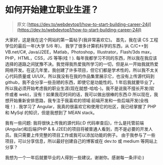 # 如何开始建立职业生涯？

> 原文:[https://dev.to/webdevtop1/how-to-start-building-career-24jl](https://dev.to/webdevtop1/how-to-start-building-career-24jl)

大家好，这是我在这个网站的第一篇帖子(我非常喜欢它)。
首先，我在读 CS 工程学位的最后一年(大学 5/6 年)，
我学了很多计算机科学的东西，从 C/C++到 VB.net/C#, Java/J2EE，Matlab，Photoshop，Illustrator，Flash/3ds max，PHP，HTML，CSS，JS 等等(哇！).
每年我都学习不同的东西，所以我在我应该选择的道路之间犹豫不决。我觉得我热爱我所学习的一切，但是从一开始我就热爱网络开发。在这几年里，我创建了许多项目，但它们都是学术性的，所以我不太关心代码质量或 UI/UX，所以我没有在我的作品集里展示它，也没有上传源代码到 github，我不会分享一些丑陋的东西，即使它是功能性的。1 年后我就要毕业了，所以我必须开始考虑我的职业生涯(现在就想-哈哈-)。我不是说我不擅长开发(软件或者 web)，没有！如果我花时间的话，我可以做出很棒的东西:D
所以现在，我想开始重新安排思路，我专注于我喜欢的领域:前端开发和一些后端开发(全栈哦！) .
我学习了 Angular，我真的很喜欢它和使用它的社区，我已经掌握了 PHP 和 MySql 的知识，但是我想到了 MEAN stack。

我有一些问题:
我将很快上传我的源代码(:D 代码审查后)，什么是托管前端(Angular)和后端(PHP & & J2EE)的项目将被普通人看到，而不是必要的开发人员。我只需要上传完整的项目工作或我可以添加功能的例子。
由于我参与了一些项目，可以分享信息，所以最好创建自己的博客或在 dev.to 或 medium 等网站上分享？

我想为一个一年后就要毕业的人得到一些建议。谢谢你。感谢每一条评论:)